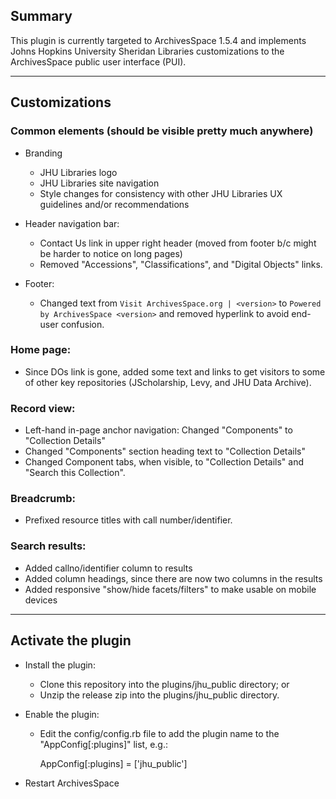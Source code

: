 ## Summary

This plugin is currently targeted to ArchivesSpace 1.5.4 and implements Johns
Hopkins University Sheridan Libraries customizations to the ArchivesSpace public
user interface (PUI).

---

## Customizations

### Common elements (should be visible pretty much anywhere)

  - Branding
    - JHU Libraries logo
    - JHU Libraries site navigation
    - Style changes for consistency with other JHU Libraries UX guidelines and/or recommendations

  - Header navigation bar:
    - Contact Us link in upper right header (moved from footer b/c might be harder to notice on long pages)
    - Removed "Accessions", "Classifications", and "Digital Objects" links.

  - Footer:
    - Changed text from `Visit ArchivesSpace.org | <version>` to `Powered by ArchivesSpace <version>` and removed hyperlink to avoid end-user confusion.

### Home page:
- Since DOs link is gone, added some text and links to get visitors to some of
other key repositories (JScholarship, Levy, and JHU Data Archive).

### Record view:
- Left-hand in-page anchor navigation: Changed "Components" to "Collection Details"
- Changed "Components" section heading text to "Collection Details"
- Changed Component tabs, when visible, to "Collection Details" and "Search this Collection".

### Breadcrumb:
- Prefixed resource titles with call number/identifier.

### Search results:
- Added callno/identifier column to results
- Added column headings, since there are now two columns in the results
- Added responsive "show/hide facets/filters" to make usable on mobile devices

---

## Activate the plugin
- Install the plugin:
  - Clone this repository into the plugins/jhu_public directory; or
  - Unzip the release zip into the plugins/jhu_public directory.

- Enable the plugin:
  - Edit the config/config.rb file to add the plugin name to the "AppConfig[:plugins]" list, e.g.:

    AppConfig[:plugins] = ['jhu_public']

- Restart ArchivesSpace
